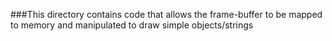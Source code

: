 ###This directory contains code that allows the frame-buffer to be mapped to memory and manipulated to draw simple objects/strings